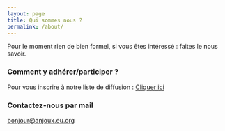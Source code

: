 ```yaml
---
layout: page
title: Qui sommes nous ?
permalink: /about/
---
```


Pour le moment rien de bien formel, si vous êtes intéressé : faites le nous savoir.

### Comment y adhérer/participer ?

Pour vous inscrire à notre liste de diffusion : [Cliquer ici](http://eepurl.com/bpApx9)

### Contactez-nous par mail

[bonjour@anjoux.eu.org](mailto:bonjour@anjoux.eu.org)
